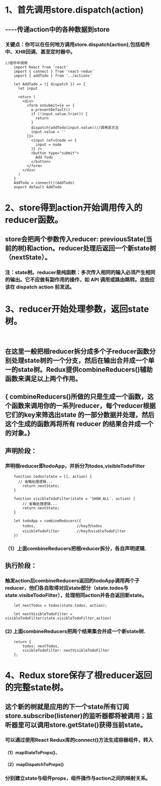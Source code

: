 # 1、首先调用store.dispatch(action)
## ----传递action中的各种数据到store
### 关键点：你可以在任何地方调用store.dispatch(action),包括组件中、XHR回调、甚至定时器中。

   
    //组件中调用
		import React from 'react'
		import { connect } from 'react-redux'
		import { addTodo } from '../actions'

		let AddTodo = ({ dispatch }) => {
		  let input

		  return (
		    <div>
		      <form onSubmit={e => {
		        e.preventDefault()
		        if (!input.value.trim()) {
		          return
		        }
		        dispatch(addTodo(input.value))//调用该方法
		        input.value = ''
		      }}>
		        <input ref={node => {
		          input = node
		        }} />
		        <button type="submit">
		          Add Todo
		        </button>
		      </form>
		    </div>
		  )
		}
		AddTodo = connect()(AddTodo)
		export default AddTodo

# 2、store得到action开始调用传入的reducer函数。

##  store会把两个参数传入reducer: previousState(当前的树)和action。reducer处理后返回一个新state树（nextState）。

###  注：state树。reducer是纯函数：多次传入相同的输入必须产生相同的输出。它不应做有副作用的操作，如 API 调⽤或路由跳转。这些应该在 dispatch action 前发送。

# 3、reducer开始处理参数，返回state树。
    
##  在这里一般把根reducer拆分成多个子reducer函数分别处理state树的一个分支，然后在输出合并成一个单一的state树。Redux提供combineReducers()辅助函数来满足以上两个作用。
	
##  { combineReducers()所做的只是生成一个函数，这个函数来调用你的一系列reducer，每个reducer根据它们的key来筛选出state 的一部分数据并处理，然后这个生成的函数再将所有 reducer 的结果合并成一个的对象。}

##  声明阶段：
###  声明根reducer即todoApp，并拆分为todos,visibleTodoFilter
				
		function todos(state = [], action) {
		  // 省略处理逻辑...
			return nextState;
		}

		function visibleTodoFilter(state = 'SHOW_ALL', action) {
			// 省略处理逻辑...
			return nextState;
		}

		let todoApp = combineReducers({
			todos,                   //key为todos
			visibleTodoFilter        //key为visbleTodoFilter
		})

###  （1）上面combineReducers把根reducer拆分，各自声明逻辑.
	
##   执行阶段：
###   触发action后combineReducers返回的todoApp调用两个子reducer，他们各自取得对应state部分（state.todos与state.visibeTodoFilter），处理相同action并各自返回新state。

		let nextTodos = todos(state.todos, action);

		let nextVisibleTodoFilter = visibleTodoFilter(state.visibleTodoFilter,action)

###  (2) 上面combineReducers把两个结果集合并成一个新state树.
		
		return {
			todos: nextTodos,
			visibleTodoFilter: nextVisibleTodoFilter
		};

# 4、Redux store保存了根reducer返回的完整state树。
	
##  这个新的树就是应用的下一个state所有订阅store.subscribe(listener)的监听器都将被调用；监听器里可以调用store.getState()获得当前state。
	
###  可以通过使用React Redux库的connect()方法生成容器组件，转入
#### （1）mapStateToProps()、
#### （2）mapDispatchToProps()
###  分别建立state与组件props，组件操作与action之间的映射关系。
